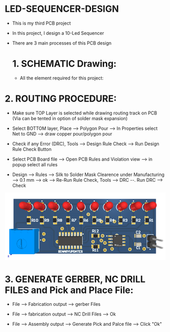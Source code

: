 # LED-SEQUENCER-DESIGN

- This is my third PCB project

- In this project, I design a 10-Led Sequencer

- There are 3 main processes of this PCB design

  # 1. SCHEMATIC Drawing:

  -  All the element required for this project:
 
 # 2. ROUTING PROCEDURE: 
 
- Make sure TOP Layer is selected while drawing routing track on PCB (Via can be tented in option of solder mask expansion)

- Select BOTTOM layer, Place --> Polygon Pour --> In Properties select Net to GND --> draw copper pour/polygon pour

- Check if any Error (DRC), Tools --> Design Rule Check --> Run Design Rule Check Button

- Select PCB Board file --> Open PCB Rules and Violation view --> in popup select all rules

- Design --> Rules --> Silk to Solder Mask Clearence under Manufacturing --> 0.1 mm --> ok --> Re-Run Rule Check, Tools --> DRC --. Run DRC --> Check

![alt text](https://github.com/binaryupdates/altium-tutorial/blob/main/schematic.png)

 
 # 3. GENERATE GERBER, NC DRILL FILES and Pick and Place File: 
 
- File --> Fabrication output --> gerber Files

- File --> fabrication output --> NC Drill Files --> Ok

- File --> Assembly output  --> Generate Pick and Palce file --> Click "Ok"
